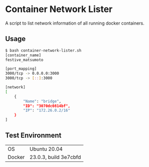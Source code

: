 # Container Network Lister

A script to list network information of all running docker containers.

## Usage
```bash
$ bash container-network-lister.sh
[container_name]
festive_matsumoto

[port_mapping]
3000/tcp -> 0.0.0.0:3000
3000/tcp -> [::]:3000

[network]
[
    {
        "Name": "bridge",
        "ID": "3070dc0814bf",
        "IP": "172.26.0.2/16"
    }
]
```

## Test Environment
<table>
    <tr>
        <td>OS</td>
        <td>Ubuntu 20.04</td>
    </tr>
    <tr>
        <td>Docker</td>
        <td>23.0.3, build 3e7cbfd</td>
    </tr>
</table>
